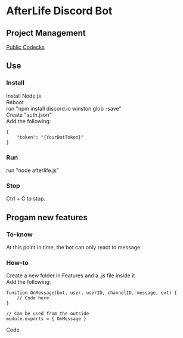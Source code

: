 # AfterLife Discord Bot
## Project Management
[Public Codecks](https://open.codecks.io/afterlife-discord-bot)
## Use
### Install
Install Node.js  
Reboot  
run "npm install discord.io winston glob -save"  
Create "auth.json"  
Add the following:  
```
{
    "token": "{YourBotToken}"
}
```
### Run
run "node afterlife.js"  
### Stop
Ctrl + C to stop.  
## Progam new features
### To-know
At this point in time, the bot can only react to message.  
### How-to
Create a new folder in Features and a .js file inside it  
Add the following:  
```
function OnMessage(bot, user, userID, channelID, message, evt) {
    // Code here
}

// Can be used from the outside
module.exports = { OnMessage }
```
Code.  
